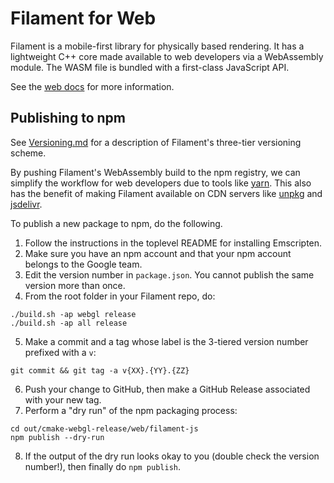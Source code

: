 # Filament for Web

Filament is a mobile-first library for physically based rendering. It has a lightweight C++ core
made available to web developers via a WebAssembly module. The WASM file is bundled with a
first-class JavaScript API.

See the [web docs](https://github.com/google/filament/tree/master/web/docs) for more information.

## Publishing to npm

See [Versioning.md](https://github.com/google/filament/blob/master/filament/docs/Versioning.md)
for a description of Filament's three-tier versioning scheme.

By pushing Filament's WebAssembly build to the npm registry, we can simplify the workflow for web
developers due to tools like [yarn]. This also has the benefit of making Filament available on CDN
servers like [unpkg] and [jsdelivr].

To publish a new package to npm, do the following.

1. Follow the instructions in the toplevel README for installing Emscripten.
2. Make sure you have an npm account and that your npm account belongs to the Google team.
3. Edit the version number in `package.json`. You cannot publish the same version more than once.
4. From the root folder in your Filament repo, do:
```
./build.sh -ap webgl release
./build.sh -ap all release
```
5. Make a commit and a tag whose label is the 3-tiered version number prefixed with a `v`:
```
git commit && git tag -a v{XX}.{YY}.{ZZ}
```
6. Push your change to GitHub, then make a GitHub Release associated with your new tag.
7. Perform a "dry run" of the npm packaging process:

```
cd out/cmake-webgl-release/web/filament-js
npm publish --dry-run
```
8. If the output of the dry run looks okay to you (double check the version number!), then finally
do `npm publish`.

[yarn]: https://yarnpkg.com
[unpkg]: https://unpkg.com
[jsdelivr]: https://www.jsdelivr.com/
